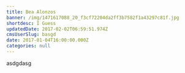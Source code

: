 ```yaml
---
title: Bea Alonzos
banner: /img/1471617088_20_f3cf72204da2ff3b7582f1a43297c81f.jpg
shortdesc: I Guess
updatedDate: 2017-02-02T06:59:51.974Z
cmsUserSlug: basgd
date: 2017-01-04T16:00:00.000Z
categories: null
---
```


asdgdasg